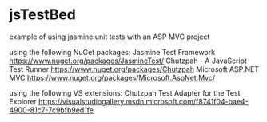 # jsTestBed
example of using jasmine unit tests with an ASP MVC project

using the following NuGet packages:
  Jasmine Test Framework
    https://www.nuget.org/packages/JasmineTest/
  Chutzpah - A JavaScript Test Runner
    https://www.nuget.org/packages/Chutzpah
  Microsoft ASP.NET MVC
    https://www.nuget.org/packages/Microsoft.AspNet.Mvc/

using the following VS extensions: 
  Chutzpah Test Adapter for the Test Explorer
    https://visualstudiogallery.msdn.microsoft.com/f8741f04-bae4-4900-81c7-7c9bfb9ed1fe
  
